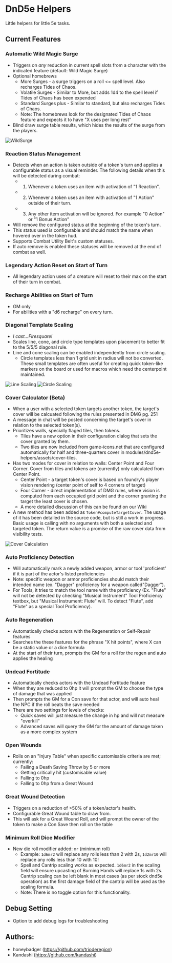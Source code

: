 # DnD5e Helpers
Little helpers for little 5e tasks.

## Current Features

### Automatic Wild Magic Surge
- Triggers on *any* reduction in current spell slots from a character with the indicated feature (default: Wild Magic Surge)
- Optional homebrews
   - More Surges - a surge triggers on a roll <= spell level. Also recharges Tides of Chaos.
   - Volatile Surges - Similar to More, but adds 1d4 to the spell level if Tides of Chaos has been expended
   - Standard Surges plus - Similar to standard, but also recharges Tides of Chaos.
   - Note: The homebrews look for the designated Tides of Chaos feature and expects it to have "X uses per long rest"
- Blind draw surge table results, which hides the results of the surge from the players.

![WildSurge](https://github.com/trioderegion/dnd5e-helpers/raw/master/.github/surge-output.webp)

### Reaction Status Management
- Detects when an action is taken outside of a token's turn and applies a configurable status as a visual reminder. The following details when this will be detected during combat:
   - 1) Whenever a token uses an item with activation of "1 Reaction".
   - 2) Whenever a token uses an item with activation of "1 Action" outside of their turn.
   - 3) Any other item activation will be ignored. For example "0 Action" or "1 Bonus Action"
- Will remove the configured status at the beginning of the token's turn.
- This status used is configurable and should match the name when hovered over in the token hud.
- Supports Combat Utility Belt's custom statuses.
- If auto remove is enabled these statuses will be removed at the end of combat as well.

### Legendary Action Reset on Start of Turn
- All legendary action uses of a creature will reset to their max on the start of their turn in combat.

### Recharge Abilities on Start of Turn
- GM only
- For abilities with a "d6 recharge" on every turn.

### Diagonal Template Scaling
- _I cast...Firesquare!_
- Scales line, cone, and circle type templates upon placement to better fit to the 5/5/5 diagonal rule.
- Line and cone scaling can be enabled independently from circle scaling.
  - Circle templates less than 1 grid unit in radius will not be converted. These small templates are often useful for creating quick token-like markers on the board or used for macros which need the centerpoint maintained.

![Line Scaling](https://github.com/trioderegion/dnd5e-helpers/raw/master/.github/ray_scaling.gif)
![Circle Scaling](https://github.com/trioderegion/dnd5e-helpers/raw/master/.github/circle_scaling.gif)

### Cover Calculator (Beta)
- When a user with a selected token targets another token, the target's cover will be calcuated following the rules presented in DMG pg. 251
- A message in chat will be posted concerning the target's cover in relation to the selected token(s).
- Prioritizes walls, specially flaged tiles, then tokens.
  - Tiles have a new option in their configuration dialog that sets the cover granted by them.
  - Two tiles are now included from game-icons.net that are configured automatically for half and three-quarters cover in modules/dnd5e-helpers/assets/cover-tiles.
- Has two modes for cover in relation to walls: Center Point and Four Corner. Cover from tiles and tokens are (currently) only calculated from Center Point.
  - Center Point - a target token's cover is based on foundry's player vision rendering (center point of self to 4 corners of target)
  - Four Corner - direct implementation of DMG rules, where vision is computed from each occupied grid point and the corner granting the target the least cover is chosen.
  - A more detailed discussion of this can be found on our Wiki
- A new method has been added as ``Token#computeTargetCover``. The usage of it has been detailed in the source code, but is still a work in progress. Basic usage is calling with no arguments with both a selected and targeted token. The return value is a promise of the raw cover data from visibility tests.

![Cover Calculation](https://github.com/trioderegion/dnd5e-helpers/raw/master/.github/los_calc.gif)

### Auto Proficiency Detection
- Will automatically mark a newly added weapon, armor or tool 'proficient' if it is part of the actor's listed proficiencies
- Note: specific weapon or armor proficiencies should match their intended name (ex. "Dagger" proficiency for a weapon called"Dagger").
- For Tools, it tries to match the tool name with the proficiency (Ex. "Flute" will not be detected by checking "Musical Instrument" Tool Proficiency textbox, but "Musical Instrument: Flute" will. To detect "Flute", add "Flute" as a special Tool Proficiency).

### Auto Regeneration
- Automatically checks actors with the Regeneration or Self-Repair features
- Searches the these features for the phrase "X hit points", where X can be a static value or a dice formula
- At the start of their turn, prompts the GM for a roll for the regen and auto applies the healing

### Undead Fortitude
- Automatically checks actors with the Undead Fortitude feature
- When they are reduced to 0hp it will prompt the GM to choose the type of damage that was applied
- Then prompts the GM for a Con save for that actor, and will auto heal the NPC if the roll beats the save needed
- There are two settings for levels of checks:
    - Quick saves will just measure the change in hp and will not measure "overkill"
    - Advanced saves will query the GM for the amount of damage taken as a more complex system

### Open Wounds
- Rolls on an "Injury Table" when specific customisable criteria are met; currently: 
  - Failing a Death Saving Throw by 5 or more
  - Getting critically hit (customisable value)
  - Falling to 0hp
  - Falling to 0hp from a Great Wound

### Great Wound Detection
- Triggers on a reduction of >50% of a token/actor's health.
- Configurable Great Wound table to draw from.
- This will ask for a Great Wound Roll, and will prompt the owner of the token to make a Con Save then roll on the table

### Minimum Roll Dice Modifier
- New die roll modifier added: `mr` (minimum roll)
  - Example: `1d6mr2` will replace any rolls less than 2 with 2s, `1d2mr10` will replace any rolls less than 10 with 10!
  - Spell and Cantrip scaling works as expected. `1d6mr2` in the scaling field will ensure upcasting of Burning Hands will replace 1s with 2s. Cantrip scaling can be left blank in most cases (as per stock dnd5e operation) as the first damage field of the cantrip will be used as the scaling formula.
  - Note: There is no toggle option for this functionality.

## Debug Setting
- Option to add debug logs for troubleshooting

## Authors:
- honeybadger (https://github.com/trioderegion)
- Kandashi (https://github.com/kandashi)

